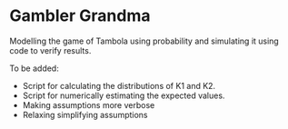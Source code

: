 # Gambler Grandma
Modelling the game of Tambola using probability and simulating it using code to verify results.


To be added:
- Script for calculating the distributions of K1 and K2.
- Script for numerically estimating the expected values.
- Making assumptions more verbose
- Relaxing simplifying assumptions

